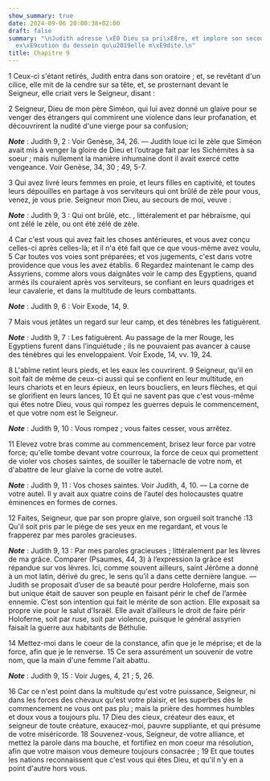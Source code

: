 ```yaml
---
show_summary: true
date: 2024-09-06 20:00:38+02:00
draft: false
summary: "\nJudith adresse \xE0 Dieu sa pri\xE8re, et implore son secours pour l\u2019\
  ex\xE9cution du dessein qu\u2019elle m\xE9dite.\n"
title: Chapitre 9
---
```





1 Ceux-ci s'étant retirés, Judith entra dans son oratoire ; et, se revêtant d'un cilice, elle mit de la cendre sur sa tête, et, se prosternant devant le Seigneur, elle criait vers le Seigneur, disant :


2 Seigneur, Dieu de mon père Siméon, qui lui avez donné un glaive pour se venger des étrangers qui commirent une violence dans leur profanation, et découvrirent la nudité d'une vierge pour sa confusion;

***Note*** :  Judith 9, 2 : Voir Genèse, 34, 26. ― Judith loue ici le zèle que Siméon avait mis à venger la gloire de Dieu et l’outrage fait par les Sichémites à sa soeur ; mais nullement la manière inhumaine dont il avait exercé cette vengeance. Voir Genèse, 34, 30 ; 49, 5-7.

3 Qui avez livré leurs femmes en proie, et leurs filles en captivité, et toutes leurs dépouilles en partage à vos serviteurs qui ont brûlé de zèle pour vous, venez, je vous prie. Seigneur mon Dieu, au secours de moi, veuve :

***Note*** :  Judith 9, 3 : Qui ont brûlé, etc. , littéralement et par hébraïsme, qui ont zélé le zèle, ou ont été zélé de zèle.

4 Car c'est vous qui avez fait les choses antérieures, et vous avez conçu celles-ci après celles-là; et il n'a été fait que ce que vous-même avez voulu, 5 Car toutes vos voies sont préparées; et vos jugements, c'est dans votre providence que vous les avez établis. 6 Regardez maintenant le camp des Assyriens, comme alors vous daignâtes voir le camp des Egyptiens, quand armés ils couraient après vos serviteurs, se confiant en leurs quadriges et leur cavalerie, et dans la multitude de leurs combattants.

***Note*** :  Judith 9, 6 : Voir Exode, 14, 9.

7 Mais vous jetâtes un regard sur leur camp, et des ténèbres les fatiguèrent.

***Note*** :  Judith 9, 7 : Les fatiguèrent. Au passage de la mer Rouge, les Egyptiens furent dans l’inquiétude ; ils ne pouvaient pas avancer à cause des ténèbres qui les enveloppaient. Voir Exode, 14, vv. 19, 24.

8 L'abîme retint leurs pieds, et les eaux les couvrirent. 9 Seigneur, qu'il en soit fait de même de ceux-ci aussi qui se confient en leur multitude, en leurs chariots et en leurs épieux, en leurs boucliers, en leurs flèches, et qui se glorifient en leurs lances, 10 Et qui ne savent pas que c'est vous-même qui êtes notre Dieu, vous qui rompez les guerres depuis le commencement, et que votre nom est le Seigneur.

***Note*** :  Judith 9, 10 : Vous rompez ; vous faites cesser, vous arrêtez.

11 Elevez votre bras comme au commencement, brisez leur force par votre force; qu'elle tombe devant votre courroux, la force de ceux qui promettent de violer vos choses saintes, de souiller le tabernacle de votre nom, et d'abattre de leur glaive la corne de votre autel.

***Note*** :  Judith 9, 11 : Vos choses saintes. Voir Judith, 4, 10. ― La corne de votre autel. Il y avait aux quatre coins de l’autel des holocaustes quatre éminences en formes de cornes.

12 Faites, Seigneur, que par son propre glaive, son orgueil soit tranché :13 Qu'il soit pris par le piège de ses yeux en me regardant, et vous le frapperez par mes paroles gracieuses.

***Note*** :  Judith 9, 13 : Par mes paroles gracieuses ; littéralement par les lèvres de ma grâce. Comparer (Psaumes, 44, 3) à l’expression la grâce est répandue sur vos lèvres. Ici, comme souvent ailleurs, saint Jérôme a donné à un mot latin, dérivé du grec, le sens qu’il a dans cette dernière langue. ― Judith se proposait d’user de sa beauté pour perdre Holoferne, mais son but unique était de sauver son peuple en faisant périr le chef de l’armée ennemie. C’est son intention qui fait le mérite de son action. Elle exposait sa propre vie pour le salut d’Israël. Elle avait d’ailleurs le droit de faire périr Holoferne, soit par ruse, soit par violence, puisque le général assyrien faisait la guerre aux habitants de Béthulie.

14 Mettez-moi dans le coeur de la constance, afin que je le méprise; et de la force, afin que je le renverse. 15 Ce sera assurément un souvenir de votre nom, que la main d'une femme l'ait abattu.

***Note*** :  Judith 9, 15 : Voir Juges, 4, 21 ; 5, 26.

16 Car ce n'est point dans la multitude qu'est votre puissance, Seigneur, ni dans les forces des chevaux qu'est votre plaisir, et les superbes dès le commencement ne vous ont pas plu ; mais la prière des hommes humbles et doux vous a toujours plu. 17 Dieu des cieux, créateur des eaux, et seigneur de toute créature, exaucez-moi, pauvre suppliante, et qui présume de votre miséricorde. 18 Souvenez-vous, Seigneur, de votre alliance, et mettez la parole dans ma bouche, et fortifiez en mon coeur ma résolution, afin que votre maison vous demeure toujours consacrée ; 19 Et que toutes les nations reconnaissent que c'est vous qui êtes Dieu, et qu'il n'y en a point d'autre hors vous.

